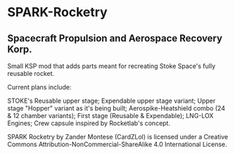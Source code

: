 # SPARK-Rocketry

## Spacecraft Propulsion and Aerospace Recovery Korp.

Small KSP mod that adds parts meant for recreating Stoke Space's fully reusable rocket.

Current plans include:

STOKE's Reusable upper stage;
Expendable upper stage variant;
Upper stage "Hopper" variant as it's being built;
Aerospike-Heatshield combo (24 & 12 chamber variants);
First stage (Reusable & Expendable);
LNG-LOX Engines;
Crew capsule inspired by Rocketlab's concept.

SPARK Rocketry by Zander Montese (CardZLol) is licensed under a Creative Commons Attribution-NonCommercial-ShareAlike 4.0 International License.
